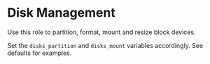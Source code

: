 # Disk Management

Use this role to partition, format, mount and resize block devices.

Set the `disks_partition` and `disks_mount` variables accordingly.  See defaults for examples.
